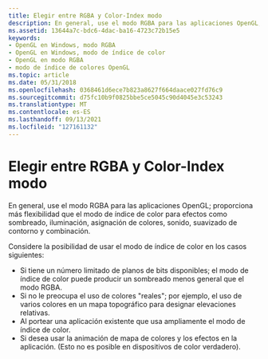 ```yaml
---
title: Elegir entre RGBA y Color-Index modo
description: En general, use el modo RGBA para las aplicaciones OpenGL; proporciona más flexibilidad que el modo de índice de color para efectos como sombreado, iluminación, asignación de colores, sonido, suavizado de contorno y combinación.
ms.assetid: 13644a7c-bdc6-4dac-ba16-4723c72b15e5
keywords:
- OpenGL en Windows, modo RGBA
- OpenGL en Windows, modo de índice de color
- OpenGL en modo RGBA
- modo de índice de colores OpenGL
ms.topic: article
ms.date: 05/31/2018
ms.openlocfilehash: 0368461d6ece7b823a8627f664daace027fd76c9
ms.sourcegitcommit: d75fc10b9f0825bbe5ce5045c90d4045e3c53243
ms.translationtype: MT
ms.contentlocale: es-ES
ms.lasthandoff: 09/13/2021
ms.locfileid: "127161132"
---
```

# <a name="choosing-between-rgba-and-color-index-mode"></a>Elegir entre RGBA y Color-Index modo

En general, use el modo RGBA para las aplicaciones OpenGL; proporciona más flexibilidad que el modo de índice de color para efectos como sombreado, iluminación, asignación de colores, sonido, suavizado de contorno y combinación.

Considere la posibilidad de usar el modo de índice de color en los casos siguientes:

-   Si tiene un número limitado de planos de bits disponibles; el modo de índice de color puede producir un sombreado menos general que el modo RGBA.
-   Si no le preocupa el uso de colores "reales"; por ejemplo, el uso de varios colores en un mapa topográfico para designar elevaciones relativas.
-   Al portear una aplicación existente que usa ampliamente el modo de índice de color.
-   Si desea usar la animación de mapa de colores y los efectos en la aplicación. (Esto no es posible en dispositivos de color verdadero).

 

 




